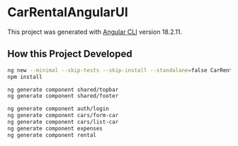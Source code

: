 # CarRentalAngularUI

This project was generated with [Angular CLI](https://github.com/angular/angular-cli) version 18.2.11.

## How this Project Developed

```bash
ng new --minimal --skip-tests --skip-install --standalone=false CarRentalAngularUI
npm install
```

```bash
ng generate component shared/topbar
ng generate component shared/footer
```

```bash
ng generate component auth/login
ng generate component cars/form-car
ng generate component cars/list-car
ng generate component expenses
ng generate component rental

```